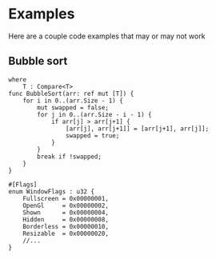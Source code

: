 # Examples

Here are a couple code examples that may or may not work

## Bubble sort

```
where
    T : Compare<T>
func BubbleSort(arr: ref mut [T]) {
    for i in 0..(arr.Size - 1) {
        mut swapped = false;
        for j in 0..(arr.Size - i - 1) {
            if arr[j] > arr[j+1] {
                [arr[j], arr[j+1]] = [arr[j+1], arr[j]];
                swapped = true;
            }
        }
        break if !swapped;
    }
}
```

```
#[Flags]
enum WindowFlags : u32 {
    Fullscreen = 0x00000001,
    OpenGl     = 0x00000002,
    Shown      = 0x00000004,
    Hidden     = 0x00000008,
    Borderless = 0x00000010,
    Resizable  = 0x00000020,
    //...
}
```
